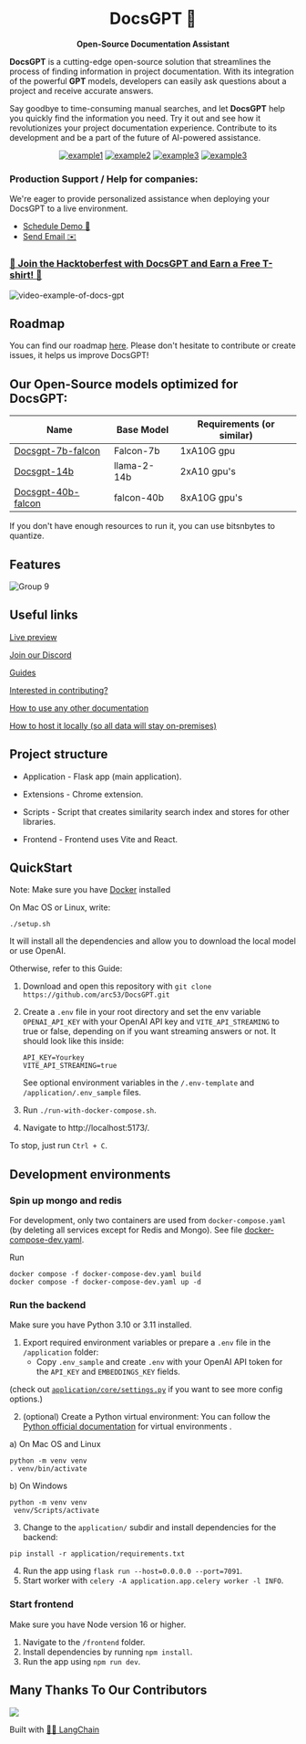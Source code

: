 <h1 align="center">
  DocsGPT  🦖
</h1>

<p align="center">
  <strong>Open-Source Documentation Assistant</strong>
</p>

<p align="left">
  <strong>DocsGPT</strong> is a cutting-edge open-source solution that streamlines the process of finding information in project documentation. With its integration of the powerful <strong>GPT</strong> models, developers can easily ask questions about a project and receive accurate answers.
  
Say goodbye to time-consuming manual searches, and let <strong>DocsGPT</strong> help you quickly find the information you need. Try it out and see how it revolutionizes your project documentation experience. Contribute to its development and be a part of the future of AI-powered assistance.
</p>

<div align="center">
  
  <a href="https://github.com/arc53/DocsGPT">![example1](https://img.shields.io/github/stars/arc53/docsgpt?style=social)</a>
  <a href="https://github.com/arc53/DocsGPT">![example2](https://img.shields.io/github/forks/arc53/docsgpt?style=social)</a>
  <a href="https://github.com/arc53/DocsGPT/blob/main/LICENSE">![example3](https://img.shields.io/github/license/arc53/docsgpt)</a>
  <a href="https://discord.gg/n5BX8dh8rU">![example3](https://img.shields.io/discord/1070046503302877216)</a>
 
</div>

### Production Support / Help for companies: 

We're eager to provide personalized assistance when deploying your DocsGPT to a live environment.
- [Schedule Demo 👋](https://cal.com/arc53/docsgpt-demo-b2b?date=2023-10-04&month=2023-10)
- [Send Email ✉️](mailto:contact@arc53.com?subject=DocsGPT%20support%2Fsolutions)
  
### [🎉 Join the Hacktoberfest with DocsGPT and Earn a Free T-shirt! 🎉](https://github.com/arc53/DocsGPT/blob/main/HACKTOBERFEST.md)

![video-example-of-docs-gpt](https://d3dg1063dc54p9.cloudfront.net/videos/demov3.gif)


## Roadmap

You can find our roadmap [here](https://github.com/orgs/arc53/projects/2). Please don't hesitate to contribute or create issues, it helps us improve DocsGPT!

## Our Open-Source models optimized for DocsGPT:

| Name              | Base Model | Requirements (or similar)                        |
|-------------------|------------|----------------------------------------------------------|
| [Docsgpt-7b-falcon](https://huggingface.co/Arc53/docsgpt-7b-falcon)  | Falcon-7b  |  1xA10G gpu   |
| [Docsgpt-14b](https://huggingface.co/Arc53/docsgpt-14b)              | llama-2-14b    | 2xA10 gpu's   |
| [Docsgpt-40b-falcon](https://huggingface.co/Arc53/docsgpt-40b-falcon)       | falcon-40b     | 8xA10G gpu's  |


If you don't have enough resources to run it, you can use bitsnbytes to quantize.


## Features

![Group 9](https://user-images.githubusercontent.com/17906039/220427472-2644cff4-7666-46a5-819f-fc4a521f63c7.png)


## Useful links
 [Live preview](https://docsgpt.arc53.com/)
 
 [Join our Discord](https://discord.gg/n5BX8dh8rU)
 
 [Guides](https://docs.docsgpt.co.uk/)

 [Interested in contributing?](https://github.com/arc53/DocsGPT/blob/main/CONTRIBUTING.md)

 [How to use any other documentation](https://docs.docsgpt.co.uk/Guides/How-to-train-on-other-documentation)

 [How to host it locally (so all data will stay on-premises)](https://docs.docsgpt.co.uk/Guides/How-to-use-different-LLM)


## Project structure
- Application - Flask app (main application).

- Extensions - Chrome extension.

- Scripts - Script that creates similarity search index and stores for other libraries. 

- Frontend - Frontend uses Vite and React.

## QuickStart

Note: Make sure you have [Docker](https://www.docker.com/) installed

On Mac OS or Linux, write:

`./setup.sh`

It will install all the dependencies and allow you to download the local model or use OpenAI.

Otherwise, refer to this Guide:

1. Download and open this repository with `git clone https://github.com/arc53/DocsGPT.git`
2. Create a `.env` file in your root directory and set the env variable `OPENAI_API_KEY` with your OpenAI API key and  `VITE_API_STREAMING` to true or false, depending on if you want streaming answers or not.
   It should look like this inside:
   
   ```
   API_KEY=Yourkey
   VITE_API_STREAMING=true
   ```
   See optional environment variables in the `/.env-template` and `/application/.env_sample` files.
3. Run `./run-with-docker-compose.sh`.
4. Navigate to http://localhost:5173/.

To stop, just run `Ctrl + C`.

## Development environments

### Spin up mongo and redis
For development, only two containers are used from `docker-compose.yaml` (by deleting all services except for Redis and Mongo). 
See file [docker-compose-dev.yaml](./docker-compose-dev.yaml).

Run
```
docker compose -f docker-compose-dev.yaml build
docker compose -f docker-compose-dev.yaml up -d
```

### Run the backend

Make sure you have Python 3.10 or 3.11 installed.

1. Export required environment variables or prepare a `.env` file in the `/application` folder:
   - Copy `.env_sample` and create `.env` with your OpenAI API token for the `API_KEY` and `EMBEDDINGS_KEY` fields.

(check out [`application/core/settings.py`](application/core/settings.py) if you want to see more config options.)

2. (optional) Create a Python virtual environment:
You can follow the [Python official documentation](https://docs.python.org/3/tutorial/venv.html) for virtual environments .

a) On Mac OS and Linux
```commandline
python -m venv venv
. venv/bin/activate
```
b) On Windows
```commandline
python -m venv venv
 venv/Scripts/activate
```

3. Change to the `application/` subdir and install dependencies for the backend:
```commandline
pip install -r application/requirements.txt
```
4. Run the app using `flask run --host=0.0.0.0 --port=7091`.
5. Start worker with `celery -A application.app.celery worker -l INFO`.

### Start frontend 

Make sure you have Node version 16 or higher.

1. Navigate to the `/frontend` folder.
2. Install dependencies by running `npm install`.
3. Run the app using `npm run dev`.

## Many Thanks To Our Contributors

<a href="[https://github.com/arc53/DocsGPT/graphs/contributors](https://docsgpt.arc53.com/)">
  <img src="https://contrib.rocks/image?repo=arc53/DocsGPT" />
</a>


Built with [🦜️🔗 LangChain](https://github.com/hwchase17/langchain)
